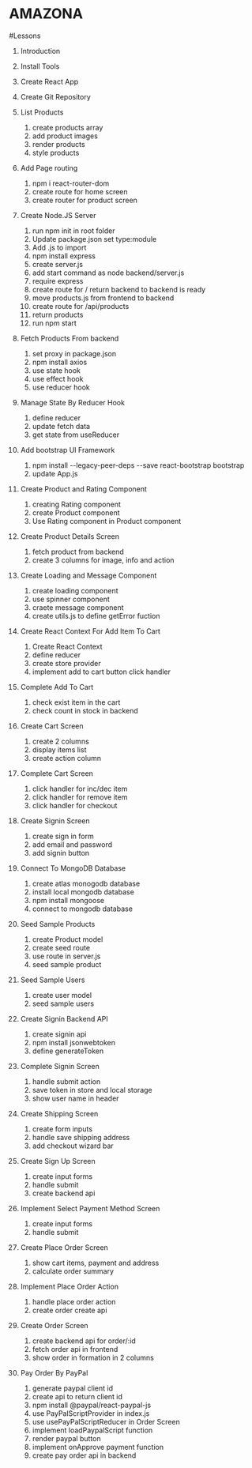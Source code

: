 # AMAZONA

#Lessons

1. Introduction
2. Install Tools
3. Create React App
4. Create Git Repository
5. List Products

   1. create products array
   2. add product images
   3. render products
   4. style products

6. Add Page routing

   1. npm i react-router-dom
   2. create route for home screen
   3. create router for product screen

7. Create Node.JS Server

   1. run npm init in root folder
   2. Update package.json set type:module
   3. Add .js to import
   4. npm install express
   5. create server.js
   6. add start command as node backend/server.js
   7. require express
   8. create route for / return backend to backend is ready
   9. move products.js from frontend to backend
   10. create route for /api/products
   11. return products
   12. run npm start

8. Fetch Products From backend

   1. set proxy in package.json
   2. npm install axios
   3. use state hook
   4. use effect hook
   5. use reducer hook

9. Manage State By Reducer Hook

   1. define reducer
   2. update fetch data
   3. get state from useReducer

10. Add bootstrap UI Framework

    1. npm install --legacy-peer-deps --save react-bootstrap bootstrap
    2. update App.js

11. Create Product and Rating Component

    1. creating Rating component
    2. create Product component
    3. Use Rating component in Product component

12. Create Product Details Screen
    1. fetch product from backend
    2. create 3 columns for image, info and action
13. Create Loading and Message Component

    1. create loading component
    2. use spinner component
    3. craete message component
    4. create utils.js to define getError fuction

14. Create React Context For Add Item To Cart

    1. Create React Context
    2. define reducer
    3. create store provider
    4. implement add to cart button click handler

15. Complete Add To Cart
    1. check exist item in the cart
    2. check count in stock in backend
16. Create Cart Screen
    1. create 2 columns
    2. display items list
    3. create action column
17. Complete Cart Screen
    1. click handler for inc/dec item
    2. click handler for remove item
    3. click handler for checkout
18. Create Signin Screen
    1. create sign in form
    2. add email and password
    3. add signin button
19. Connect To MongoDB Database

    1. create atlas monogodb database
    2. install local mongodb database
    3. npm install mongoose
    4. connect to mongodb database

20. Seed Sample Products
    1. create Product model
    2. create seed route
    3. use route in server.js
    4. seed sample product
21. Seed Sample Users
    1. create user model
    2. seed sample users
22. Create Signin Backend API
    1. create signin api
    2. npm install jsonwebtoken
    3. define generateToken
23. Complete Signin Screen
    1. handle submit action
    2. save token in store and local storage
    3. show user name in header
24. Create Shipping Screen
    1. create form inputs
    2. handle save shipping address
    3. add checkout wizard bar
25. Create Sign Up Screen
    1. create input forms
    2. handle submit
    3. create backend api
26. Implement Select Payment Method Screen
    1. create input forms
    2. handle submit
27. Create Place Order Screen
    1. show cart items, payment and address
    2. calculate order summary
28. Implement Place Order Action
    1. handle place order action
    2. create order create api
29. Create Order Screen
    1. create backend api for order/:id
    2. fetch order api in frontend
    3. show order in formation in 2 columns
30. Pay Order By PayPal
    1. generate paypal client id
    2. create api to return client id
    3. npm install @paypal/react-paypal-js
    4. use PayPalScriptProvider in index.js
    5. use usePayPalScriptReducer in Order Screen
    6. implement loadPaypalScript function
    7. render paypal button
    8. implement onApprove payment function
    9. create pay order api in backend
